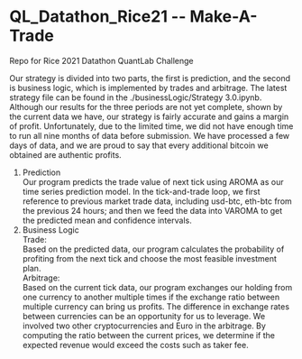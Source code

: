 # QL_Datathon_Rice21 -- Make-A-Trade
Repo for Rice 2021 Datathon QuantLab Challenge

Our strategy is divided into two parts, the first is prediction, and the second is business logic, which is implemented by trades and arbitrage. The latest strategy file can be found in the ./businessLogic/Strategy 3.0.ipynb. Although our results for the three periods are not yet complete, shown by the current data we have, our strategy is fairly accurate and gains a margin of profit. Unfortunately, due to the limited time, we did not have enough time to run all nine months of data before submission. We have processed a few days of data, and we are proud to say that every additional bitcoin we obtained are authentic profits.

1. Prediction  
    Our program predicts the trade value of next tick using AROMA as our time series prediction model. In the tick-and-trade loop, we first reference to previous market trade data, including usd-btc, eth-btc from the previous 24 hours; and then we feed the data into VAROMA to get the predicted mean and confidence intervals.  <br/>
2. Business Logic  
   Trade:  
        Based on the predicted data, our program calculates the probability of profiting from the next tick and choose the most feasible investment plan.  <br/>
    Arbitrage:  
        Based on the current tick data, our program exchanges our holding from one currency to another multiple times if the exchange ratio between multiple currency can bring us profits. The difference in exchange rates between currencies can be an opportunity for us to leverage. We involved two other cryptocurrencies and Euro in the arbitrage. By computing the ratio between the current prices, we determine if the expected revenue would exceed the costs such as taker fee.
